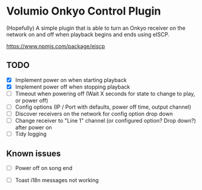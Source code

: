 #       Volumio Onkyo Control Plugin

(Hopefully) A simple plugin that is able to turn an Onkyo receiver on the network on and off when playback begins and ends using eISCP.

https://www.npmjs.com/package/eiscp

## TODO

- [X] Implement power on when starting playback
- [X] Implement power off when stopping playback
- [ ] Timeout when powering off (Wait X seconds for state to change to play, or power off)
- [ ] Config options (IP / Port with defaults, power off time, output channel)
- [ ] Discover receivers on the network for config option drop down
- [ ] Change receiver to "Line 1" channel (or configured option? Drop down?) after power on
- [ ] Tidy logging

## Known issues

- [ ] Power off on song end
- [ ] Toast i18n messages not working










